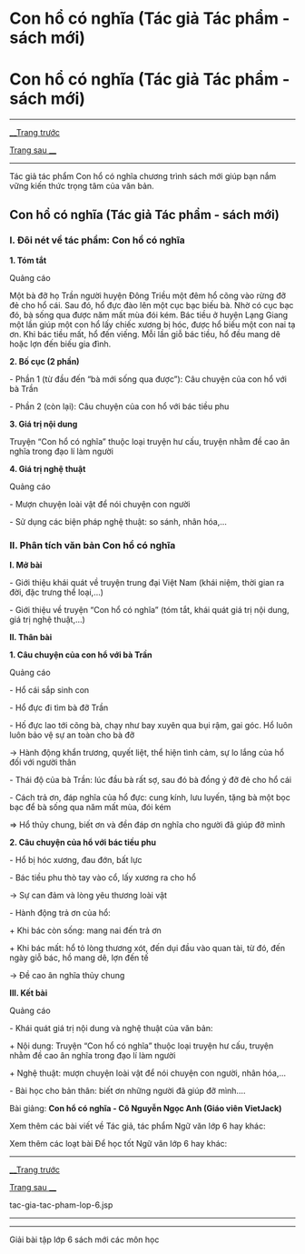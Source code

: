 # Con hổ có nghĩa (Tác giả Tác phẩm - sách mới)

# Con hổ có nghĩa (Tác giả Tác phẩm - sách mới)

* * *

[__Trang trước](https://vietjack.com/ngu-van-6/tac-gia-tac-pham-lop-6.jsp)

[Trang sau __](https://vietjack.com/ngu-van-6/tac-gia-tac-pham-lop-6.jsp)

* * *

Tác giả tác phẩm Con hổ có nghĩa chương trình sách mới giúp bạn nắm vững kiến thức trọng tâm của văn bản.

## Con hổ có nghĩa (Tác giả Tác phẩm - sách mới)

### I. Đôi nét về tác phẩm: Con hổ có nghĩa 

**1\. Tóm tắt**

Quảng cáo

Một bà đỡ họ Trần người huyện Đông Triều một đêm hổ cõng vào rừng đỡ đẻ cho hổ cái. Sau đó, hổ đực đào lên một cục bạc biếu bà. Nhờ có cục bạc đó, bà sống qua được năm mất mùa đói kém. Bác tiều ở huyện Lạng Giang một lần giúp một con hổ lấy chiếc xương bị hóc, được hổ biếu một con nai tạ ơn. Khi bác tiều mất, hổ đến viếng. Mỗi lần giỗ bác tiều, hổ đều mang dê hoặc lợn đến biếu gia đình.

**2\. Bố cục (2 phần)**

\- Phần 1 (từ đầu đến “bà mới sống qua được”): Câu chuyện của con hổ với bà Trần

\- Phần 2 (còn lại): Câu chuyện của con hổ với bác tiều phu

**3\. Giá trị nội dung**

Truyện “Con hổ có nghĩa” thuộc loại truyện hư cấu, truyện nhằm đề cao ân nghĩa trong đạo lí làm người

**4\. Giá trị nghệ thuật**

Quảng cáo

\- Mượn chuyện loài vật để nói chuyện con người

\- Sử dụng các biện pháp nghệ thuật: so sánh, nhân hóa,…

### II. Phân tích văn bản Con hổ có nghĩa

**I. Mở bài**

\- Giới thiệu khái quát về truyện trung đại Việt Nam (khái niệm, thời gian ra đời, đặc trưng thể loại,…)

\- Giới thiệu về truyện “Con hổ có nghĩa” (tóm tắt, khái quát giá trị nội dung, giá trị nghệ thuật,…)

**II. Thân bài**

**1\. Câu chuyện của con hổ với bà Trần**

Quảng cáo

\- Hổ cái sắp sinh con

\- Hổ đực đi tìm bà đỡ Trần

\- Hố đực lao tới cõng bà, chạy như bay xuyên qua bụi rậm, gai góc. Hổ luôn luôn bảo vệ sự an toàn cho bà đỡ

→ Hành động khẩn trương, quyết liệt, thể hiện tình cảm, sự lo lắng của hổ đối với người thân

\- Thái độ của bà Trần: lúc đầu bà rất sợ, sau đó bà đồng ý đỡ đẻ cho hổ cái

\- Cách trả ơn, đáp nghĩa của hổ đực: cung kính, lưu luyến, tặng bà một bọc bạc để bà sống qua năm mất mùa, đói kém

⇒ Hổ thủy chung, biết ơn và đền đáp ơn nghĩa cho người đã giúp đỡ mình

**2\. Câu chuyện của hổ với bác tiều phu**

\- Hổ bị hóc xương, đau đớn, bất lực

\- Bác tiều phu thò tay vào cổ, lấy xương ra cho hổ

→ Sự can đảm và lòng yêu thương loài vật

\- Hành động trả ơn của hổ: 

\+ Khi bác còn sống: mang nai đến trả ơn

\+ Khi bác mất: hổ tỏ lòng thương xót, đến dụi đầu vào quan tài, từ đó, đến ngày giỗ bác, hồ mang dê, lợn đến tế

→ Đề cao ân nghĩa thủy chung

**III. Kết bài**

Quảng cáo

\- Khái quát giá trị nội dung và nghệ thuật của văn bản:

\+ Nội dung: Truyện “Con hổ có nghĩa” thuộc loại truyện hư cấu, truyện nhằm đề cao ân nghĩa trong đạo lí làm người

\+ Nghệ thuật: mượn chuyện loài vật để nói chuyện con người, nhân hóa,…

\- Bài học cho bản thân: biết ơn những người đã giúp đỡ mình….

Bài giảng: **Con hổ có nghĩa - Cô Nguyễn Ngọc Anh (Giáo viên VietJack)**

Xem thêm các bài viết về Tác giả, tác phẩm Ngữ văn lớp 6 hay khác:

Xem thêm các loạt bài Để học tốt Ngữ văn lớp 6 hay khác:

* * *

[__Trang trước](https://vietjack.com/ngu-van-6/tac-gia-tac-pham-lop-6.jsp)

[Trang sau __](https://vietjack.com/ngu-van-6/tac-gia-tac-pham-lop-6.jsp)

tac-gia-tac-pham-lop-6.jsp

* * *

* * *

Giải bài tập lớp 6 sách mới các môn học

